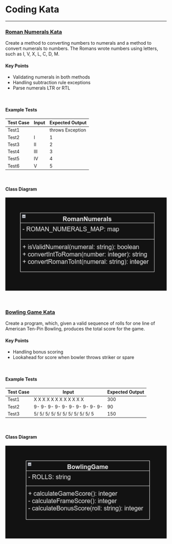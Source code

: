 # Coding Kata

<hr/>

### <u>[Roman Numerals Kata](https://codingdojo.org/kata/RomanNumerals/)</u>

Create a method to converting numbers to numerals and a method to convert numerals to numbers. The Romans wrote numbers using letters, such as I, V, X, L, C, D, M.

#### Key Points
- Validating numerals in both methods
- Handling subtraction rule exceptions
- Parse numerals LTR or RTL

<br/>

#### Example Tests

| Test Case | Input | Expected Output  |
|-----------|-------|------------------|
| Test1     |       | throws Exception |
| Test2     | I     | 1                |
| Test3     | II    | 2                |
| Test4     | III   | 3                |
| Test5     | IV    | 4                |
| Test6     | V     | 5                |

<br/>

#### Class Diagram
![img_1.png](img_1.png)

<br/>

### <u>[Bowling Game Kata](https://codingdojo.org/kata/Bowling/)</u>

Create a program, which, given a valid sequence of rolls for one line of American Ten-Pin Bowling, produces the total score for the game.

#### Key Points
- Handling bonus scoring
- Lookahead for score when bowler throws striker or spare

<br/>

#### Example Tests

| Test Case | Input                           | Expected Output |
|-----------|---------------------------------|-----------------|
| Test1     | X X X X X X X X X X X X         | 300             |
| Test2     | 9- 9- 9- 9- 9- 9- 9- 9- 9- 9-   | 90              |
| Test3     | 5/ 5/ 5/ 5/ 5/ 5/ 5/ 5/ 5/ 5/ 5 | 150             |

<br/>

#### Class Diagram
![img_2.png](img_2.png)

